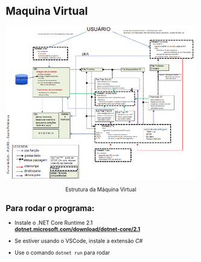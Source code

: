 # Maquina Virtual

<p align="center">
    <img src="definicoes VM/diagrama.png">
<p align="center">Estrutura da Máquina Virtual<p align="center">

## Para rodar o programa:

- Instale o .NET Core Runtime 2.1
	[**dotnet.microsoft.com/download/dotnet-core/2.1**](https://dotnet.microsoft.com/download/dotnet-core/2.1)

- Se estiver usando o VSCode, instale a extensão *C#*

- Use o comando ```dotnet run```  para rodar
